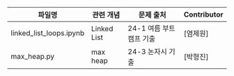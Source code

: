 | 파일명   | 관련 개념     | 문제 출처            | Contributor |
|----------|---------------|----------------------|-------------|
| linked_list_loops.ipynb    |  Linked List   | 24-1 여름 부트캠프 기출   | [염제원]      |
| max_heap.py    |  max heap   | 24-3 논자시 기출   | [박형진]      |

